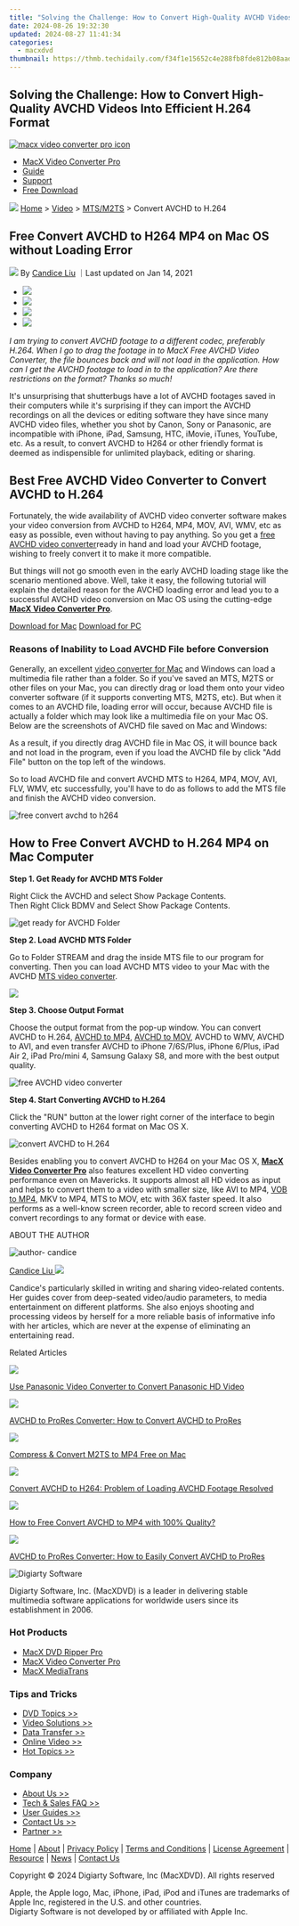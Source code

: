 ```yaml
---
title: "Solving the Challenge: How to Convert High-Quality AVCHD Videos Into Efficient H.264 Format"
date: 2024-08-26 19:32:30
updated: 2024-08-27 11:41:34
categories:
  - macxdvd
thumbnail: https://thmb.techidaily.com/f34f1e15652c4e288fb8fde812b08aadacd96fb0989998d476930eca7a23cc9b.jpg
---
```


## Solving the Challenge: How to Convert High-Quality AVCHD Videos Into Efficient H.264 Format

[![macx video converter pro icon](https://www.macxdvd.com/mac-dvd-video-converter-how-to/../image-style/new-seo/icon11.png)](https://tools.techidaily.com/macxdvd/products/)

* [MacX Video Converter Pro](https://tools.techidaily.com/macxdvd/products/)
* [Guide](https://tools.techidaily.com/macxdvd/products/)
* [Support](https://tools.techidaily.com/macxdvd/products/)
* [Free Download](https://tools.techidaily.com/macxdvd/products/)



![](https://www.macxdvd.com/mac-dvd-video-converter-how-to/../image-style/new-seo/icon7.png) [Home](https://tools.techidaily.com/macxdvd/products/) \> [Video](https://tools.techidaily.com/macxdvd/products/) \> [MTS/M2TS](https://tools.techidaily.com/macxdvd/products/) \> Convert AVCHD to H.264

## Free Convert AVCHD to H264 MP4 on Mac OS without Loading Error



![](https://www.macxdvd.com/mac-dvd-video-converter-how-to/../image-style/new-seo/icon6.png) By [Candice Liu](https://tools.techidaily.com/macxdvd/products/) ｜Last updated on Jan 14, 2021

* [![](https://www.macxdvd.com/mac-dvd-video-converter-how-to/../image-style/new-seo/share-fa.jpg)](https://www.facebook.com/sharer/sharer.php?u=https://www.macxdvd.com/mac-dvd-video-converter-how-to/free-convert-avchd-to-h264-no-loading-error.htm)
* [![](https://www.macxdvd.com/mac-dvd-video-converter-how-to/../image-style/new-seo/share-tw.jpg)](https://twitter.com/intent/tweet?url=https://www.macxdvd.com/mac-dvd-video-converter-how-to/free-convert-avchd-to-h264-no-loading-error.htm&text=)
* [![](https://www.macxdvd.com/mac-dvd-video-converter-how-to/../image-style/new-seo/share-go.jpg)](https://pinterest.com/pin/create/button/?url=https://www.macxdvd.com/mac-dvd-video-converter-how-to/free-convert-avchd-to-h264-no-loading-error.htm&media=&description=)
* [![](https://www.macxdvd.com/mac-dvd-video-converter-how-to/../image-style/new-seo/share-in.jpg)](https://www.linkedin.com/shareArticle?mini=true&url=https://www.macxdvd.com/mac-dvd-video-converter-how-to/free-convert-avchd-to-h264-no-loading-error.htm&title=&summary=&source=)

_I am trying to convert AVCHD footage to a different codec, preferably H.264\. When I go to drag the footage in to MacX Free AVCHD Video Converter, the file bounces back and will not load in the application. How can I get the AVCHD footage to load in to the application? Are there restrictions on the format? Thanks so much!_

It's unsurprising that shutterbugs have a lot of AVCHD footages saved in their computers while it's surprising if they can import the AVCHD recordings on all the devices or editing software they have since many AVCHD video files, whether you shot by Canon, Sony or Panasonic, are incompatible with iPhone, iPad, Samsung, HTC, iMovie, iTunes, YouTube, etc. As a result, to convert AVCHD to H264 or other friendly format is deemed as indispensible for unlimited playback, editing or sharing. 

## Best Free AVCHD Video Converter to Convert AVCHD to H.264

Fortunately, the wide availability of AVCHD video converter software makes your video conversion from AVCHD to H264, MP4, MOV, AVI, WMV, etc as easy as possible, even without having to pay anything. So you get a [free AVCHD video converter](https://tools.techidaily.com/macxdvd/products/)ready in hand and load your AVCHD footage, wishing to freely convert it to make it more compatible. 

But things will not go smooth even in the early AVCHD loading stage like the scenario mentioned above. Well, take it easy, the following tutorial will explain the detailed reason for the AVCHD loading error and lead you to a successful AVCHD video conversion on Mac OS using the cutting-edge [**MacX Video Converter Pro**](https://tools.techidaily.com/macxdvd/products/). 

[Download for Mac](https://tools.techidaily.com/macxdvd/products/) [Download for PC](https://tools.techidaily.com/macxdvd/products/) 

### Reasons of Inability to Load AVCHD File before Conversion 

Generally, an excellent [video converter for Mac](https://tools.techidaily.com/macxdvd/products/) and Windows can load a multimedia file rather than a folder. So if you've saved an MTS, M2TS or other files on your Mac, you can directly drag or load them onto your video converter software (if it supports converting MTS, M2TS, etc). But when it comes to an AVCHD file, loading error will occur, because AVCHD file is actually a folder which may look like a multimedia file on your Mac OS. Below are the screenshots of AVCHD file saved on Mac and Windows: 

As a result, if you directly drag AVCHD file in Mac OS, it will bounce back and not load in the program, even if you load the AVCHD file by click "Add File" button on the top left of the windows.

So to load AVCHD file and convert AVCHD MTS to H264, MP4, MOV, AVI, FLV, WMV, etc successfully, you'll have to do as follows to add the MTS file and finish the AVCHD video conversion. 

![free convert avchd to h264](https://www.macxdvd.com/mac-dvd-video-converter-how-to/article-image/avchd-h264-1.jpg) 

## How to Free Convert AVCHD to H.264 MP4 on Mac Computer 

**Step 1\. Get Ready for AVCHD MTS Folder**

Right Click the AVCHD and select Show Package Contents.   
 Then Right Click BDMV and Select Show Package Contents.

![get ready for AVCHD Folder](https://www.macxdvd.com/mac-dvd-video-converter-how-to/article-image/avchd-h264-2.jpg)

**Step 2\. Load AVCHD MTS Folder**

Go to Folder STREAM and drag the inside MTS file to our program for converting. Then you can load AVCHD MTS video to your Mac with the AVCHD [MTS video converter](https://tools.techidaily.com/macxdvd/products/).

![](https://www.macxdvd.com/mac-dvd-video-converter-how-to/article-image/avchd-h264-3.jpg)

**Step 3\. Choose Output Format**

Choose the output format from the pop-up window. You can convert AVCHD to H.264, [AVCHD to MP4](https://tools.techidaily.com/macxdvd/products/), [AVCHD to MOV](https://tools.techidaily.com/macxdvd/products/), AVCHD to WMV, AVCHD to AVI, and even transfer AVCHD to iPhone 7/6S/Plus, iPhone 6/Plus, iPad Air 2, iPad Pro/mini 4, Samsung Galaxy S8, and more with the best output quality. 

![free AVCHD video converter](https://www.macxdvd.com/mac-dvd-video-converter-how-to/article-image/avchd-h264-5.png)

**Step 4\. Start Converting AVCHD to H.264**

Click the "RUN" button at the lower right corner of the interface to begin converting AVCHD to H264 format on Mac OS X.

![convert AVCHD to H.264](https://www.macxdvd.com/mac-dvd-video-converter-how-to/article-image/avchd-h264-4.png)

Besides enabling you to convert AVCHD to H264 on your Mac OS X, [**MacX Video Converter Pro**](https://tools.techidaily.com/macxdvd/products/) also features excellent HD video converting performance even on Mavericks. It supports almost all HD videos as input and helps to convert them to a video with smaller size, like AVI to MP4, [VOB to MP4](https://tools.techidaily.com/macxdvd/products/), MKV to MP4, MTS to MOV, etc with 36X faster speed. It also performs as a well-know screen recorder, able to record screen video and convert recordings to any format or device with ease. 

ABOUT THE AUTHOR

![author- candice](https://www.macxdvd.com/mac-dvd-video-converter-how-to/../image-style/new-seo/candice.png) 

[Candice Liu ![](https://www.macxdvd.com/mac-dvd-video-converter-how-to/../image-style/new-seo/share-in1.jpg)](https://www.linkedin.com/in/candice-liu-444483a3/) 

Candice's particularly skilled in writing and sharing video-related contents. Her guides cover from deep-seated video/audio parameters, to media entertainment on different platforms. She also enjoys shooting and processing videos by herself for a more reliable basis of informative info with her articles, which are never at the expense of eliminating an entertaining read.



Related Articles

![](https://www.macxdvd.com/mac-dvd-video-converter-how-to/../image-style/new-seo/pic7.jpg)

[Use Panasonic Video Converter to Convert Panasonic HD Video](https://tools.techidaily.com/macxdvd/products/) 

![](https://www.macxdvd.com/mac-dvd-video-converter-how-to/../image-style/new-seo/pic6.jpg)

[AVCHD to ProRes Converter: How to Convert AVCHD to ProRes](https://tools.techidaily.com/macxdvd/products/) 

![](https://www.macxdvd.com/mac-dvd-video-converter-how-to/../image-style/new-seo/pic5.jpg)

[Compress & Convert M2TS to MP4 Free on Mac](https://tools.techidaily.com/macxdvd/products/) 

![](https://www.macxdvd.com/mac-dvd-video-converter-how-to/../image-style/new-seo/pic4.jpg)

[Convert AVCHD to H264: Problem of Loading AVCHD Footage Resolved](https://tools.techidaily.com/macxdvd/products/) 

![](https://www.macxdvd.com/mac-dvd-video-converter-how-to/../image-style/new-seo/pic3.jpg)

[How to Free Convert AVCHD to MP4 with 100% Quality?](https://tools.techidaily.com/macxdvd/products/) 

![](https://www.macxdvd.com/mac-dvd-video-converter-how-to/../image-style/new-seo/pic2.jpg)

[AVCHD to ProRes Converter: How to Easily Convert AVCHD to ProRes](https://tools.techidaily.com/macxdvd/products/) 



![Digiarty Software](https://www.macxdvd.com/mac-dvd-video-converter-how-to/../icon/logo.png) 

Digiarty Software, Inc. (MacXDVD) is a leader in delivering stable multimedia software applications for worldwide users since its establishment in 2006.

### Hot Products

* [MacX DVD Ripper Pro](https://tools.techidaily.com/macxdvd/products/)
* [MacX Video Converter Pro](https://tools.techidaily.com/macxdvd/products/)
* [MacX MediaTrans](https://tools.techidaily.com/macxdvd/products/)

### Tips and Tricks

* [DVD Topics >>](https://tools.techidaily.com/macxdvd/products/)
* [Video Solutions >>](https://tools.techidaily.com/macxdvd/products/)
* [Data Transfer >>](https://tools.techidaily.com/macxdvd/products/)
* [Online Video >>](https://tools.techidaily.com/macxdvd/products/)
* [Hot Topics >>](https://tools.techidaily.com/macxdvd/products/)

### Company

* [About Us >>](https://tools.techidaily.com/macxdvd/products/)
* [Tech & Sales FAQ >>](https://tools.techidaily.com/macxdvd/products/)
* [User Guides >>](https://tools.techidaily.com/macxdvd/products/)
* [Contact Us >>](https://tools.techidaily.com/macxdvd/products/)
* [Partner >>](https://tools.techidaily.com/macxdvd/products/)



[Home](https://tools.techidaily.com/macxdvd/products/) | [About](https://tools.techidaily.com/macxdvd/products/) | [Privacy Policy](https://tools.techidaily.com/macxdvd/products/) | [Terms and Conditions](https://tools.techidaily.com/macxdvd/products/) | [License Agreement](https://tools.techidaily.com/macxdvd/products/) | [Resource](https://tools.techidaily.com/macxdvd/products/) | [News](https://tools.techidaily.com/macxdvd/products/) | [Contact Us](https://tools.techidaily.com/macxdvd/products/)

Copyright © 2024 Digiarty Software, Inc (MacXDVD). All rights reserved

Apple, the Apple logo, Mac, iPhone, iPad, iPod and iTunes are trademarks of Apple Inc, registered in the U.S. and other countries.  
Digiarty Software is not developed by or affiliated with Apple Inc.

<ins class="adsbygoogle"
     style="display:block"
     data-ad-format="autorelaxed"
     data-ad-client="ca-pub-7571918770474297"
     data-ad-slot="1223367746"></ins>



<ins class="adsbygoogle"
     style="display:block"
     data-ad-client="ca-pub-7571918770474297"
     data-ad-slot="8358498916"
     data-ad-format="auto"
     data-full-width-responsive="true"></ins>
